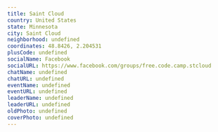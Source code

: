 ```yaml
---
title: Saint Cloud
country: United States
state: Minnesota
city: Saint Cloud
neighborhood: undefined
coordinates: 48.8426, 2.204531
plusCode: undefined
socialName: Facebook
socialURL: https://www.facebook.com/groups/free.code.camp.stcloud
chatName: undefined
chatURL: undefined
eventName: undefined
eventURL: undefined
leaderName: undefined
leaderURL: undefined
oldPhoto: undefined
coverPhoto: undefined
---
```


